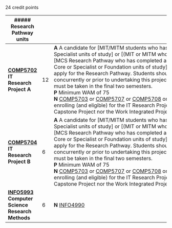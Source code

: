 24 credit points

| ##### **Research Pathway units**                                                                |     |                                                                                                                                                                                                                                                                                                                                                                                                                                                                                                                                                                                                                                                                                                                                                                                                                                                                                                                                                                                                                                                                                 |
| ----------------------------------------------------------------------------------------------- | --- | ------------------------------------------------------------------------------------------------------------------------------------------------------------------------------------------------------------------------------------------------------------------------------------------------------------------------------------------------------------------------------------------------------------------------------------------------------------------------------------------------------------------------------------------------------------------------------------------------------------------------------------------------------------------------------------------------------------------------------------------------------------------------------------------------------------------------------------------------------------------------------------------------------------------------------------------------------------------------------------------------------------------------------------------------------------------------------- |
| **[COMP5702](https://www.sydney.edu.au/units/COMP5702)  <br>IT Research Project A**             | 12  | **A** A candidate for [MIT/MITM students who has finished 24 credit points of Core or Specialist units of study] or [(MIT or MITM who has completed 24 credit points] or [MCS Research Pathway who has completed a minimum of 48 credit points) from Core or Specialist or Foundation units of study] with a WAM of 75 or more may apply for the Research Pathway. Students should take [INFO5993](https://www.sydney.edu.au/units/INFO5993) either concurrently or prior to undertaking this project unit. The Research Project units must be taken in the final two semesters.  <br>**P** Minimum WAM of 75  <br>**N** [COMP5703](https://www.sydney.edu.au/units/COMP5703) or [COMP5707](https://www.sydney.edu.au/units/COMP5707) or [COMP5708](https://www.sydney.edu.au/units/COMP5708) or [COMP5709](https://www.sydney.edu.au/units/COMP5709) or [COMP5802](https://www.sydney.edu.au/units/COMP5802) Students enrolling (and eligible) for the IT Research Project are not eligible to enrol in the IT Capstone Project nor the Work Integrated Project units of study |
| **[COMP5704](https://www.sydney.edu.au/units/COMP5704)  <br>IT Research Project B**             | 6   | **A** A candidate for [MIT/MITM students who has finished 24 credit points of Core or Specialist units of study] or [(MIT or MITM who has completed 24 credit points] or [MCS Research Pathway who has completed a minimum of 48 credit points) from Core or Specialist or Foundation units of study] with a WAM of 75 or more may apply for the Research Pathway. Students should take [INFO5993](https://www.sydney.edu.au/units/INFO5993) either concurrently or prior to undertaking this project unit. The Research Project units must be taken in the final two semesters.  <br>**P** Minimum WAM of 75  <br>**N** [COMP5703](https://www.sydney.edu.au/units/COMP5703) or [COMP5707](https://www.sydney.edu.au/units/COMP5707) or [COMP5708](https://www.sydney.edu.au/units/COMP5708) or [COMP5709](https://www.sydney.edu.au/units/COMP5709) or [COMP5802](https://www.sydney.edu.au/units/COMP5802) Students enrolling (and eligible) for the IT Research Project are not eligible to enrol in the IT Capstone Project nor the Work Integrated Project units of study |
| **[INFO5993](https://www.sydney.edu.au/units/INFO5993)  <br>Computer Science Research Methods** | 6   | **N** [INFO4990](https://www.sydney.edu.au/units/INFO4990)                                                                                                                                                                                                                                                                                                                                                                                                                                                                                                                                                                                                                                                                                                                                                                                                                                                                                                                                                                                                                      |